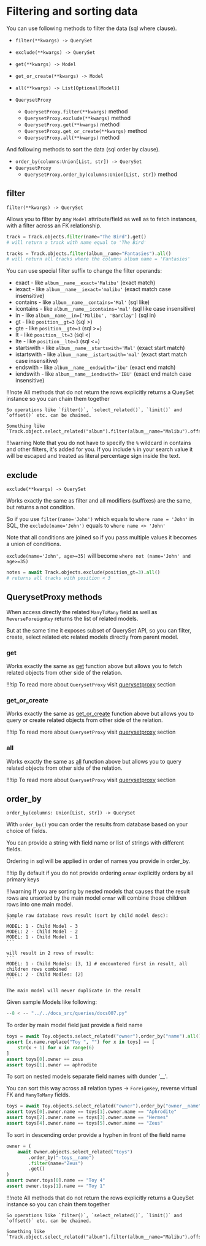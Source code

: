 # Filtering and sorting data

You can use following methods to filter the data (sql where clause).

* `filter(**kwargs) -> QuerySet`
* `exclude(**kwargs) -> QuerySet`
* `get(**kwargs) -> Model`
* `get_or_create(**kwargs) -> Model`
* `all(**kwargs) -> List[Optional[Model]]`


* `QuerysetProxy`
    * `QuerysetProxy.filter(**kwargs)` method
    * `QuerysetProxy.exclude(**kwargs)` method
    * `QuerysetProxy.get(**kwargs)` method
    * `QuerysetProxy.get_or_create(**kwargs)` method
    * `QuerysetProxy.all(**kwargs)` method

And following methods to sort the data (sql order by clause).

* `order_by(columns:Union[List, str]) -> QuerySet`
* `QuerysetProxy`
    * `QuerysetProxy.order_by(columns:Union[List, str])` method

## filter

`filter(**kwargs) -> QuerySet`

Allows you to filter by any `Model` attribute/field as well as to fetch instances, with
a filter across an FK relationship.

```python
track = Track.objects.filter(name="The Bird").get()
# will return a track with name equal to 'The Bird'

tracks = Track.objects.filter(album__name="Fantasies").all()
# will return all tracks where the columns album name = 'Fantasies'
```

You can use special filter suffix to change the filter operands:

* exact - like `album__name__exact='Malibu'` (exact match)
* iexact - like `album__name__iexact='malibu'` (exact match case insensitive)
* contains - like `album__name__contains='Mal'` (sql like)
* icontains - like `album__name__icontains='mal'` (sql like case insensitive)
* in - like `album__name__in=['Malibu', 'Barclay']` (sql in)
* gt - like `position__gt=3` (sql >)
* gte - like `position__gte=3` (sql >=)
* lt - like `position__lt=3` (sql <)
* lte - like `position__lte=3` (sql <=)
* startswith - like `album__name__startswith='Mal'` (exact start match)
* istartswith - like `album__name__istartswith='mal'` (exact start match case
  insensitive)
* endswith - like `album__name__endswith='ibu'` (exact end match)
* iendswith - like `album__name__iendswith='IBU'` (exact end match case insensitive)

!!!note 
    All methods that do not return the rows explicitly returns a QueySet instance so
    you can chain them together

    So operations like `filter()`, `select_related()`, `limit()` and `offset()` etc. can be chained.
    
    Something like `Track.object.select_related("album").filter(album__name="Malibu").offset(1).limit(1).all()`

!!!warning 
    Note that you do not have to specify the `%` wildcard in contains and other
    filters, it's added for you. If you include `%` in your search value it will be escaped
    and treated as literal percentage sign inside the text.

## exclude

`exclude(**kwargs) -> QuerySet`

Works exactly the same as filter and all modifiers (suffixes) are the same, but returns
a not condition.

So if you use `filter(name='John')` which equals to `where name = 'John'` in SQL,
the `exclude(name='John')` equals to `where name <> 'John'`

Note that all conditions are joined so if you pass multiple values it becomes a union of
conditions.

`exclude(name='John', age>=35)` will become `where not (name='John' and age>=35)`

```python
notes = await Track.objects.exclude(position_gt=3).all()
# returns all tracks with position < 3
```

## QuerysetProxy methods

When access directly the related `ManyToMany` field as well as `ReverseForeignKey`
returns the list of related models.

But at the same time it exposes subset of QuerySet API, so you can filter, create,
select related etc related models directly from parent model.

### get

Works exactly the same as [get](./#get) function above but allows you to fetch related
objects from other side of the relation.

!!!tip 
    To read more about `QuerysetProxy` visit [querysetproxy][querysetproxy] section

### get_or_create

Works exactly the same as [get_or_create](./#get_or_create) function above but allows
you to query or create related objects from other side of the relation.

!!!tip 
    To read more about `QuerysetProxy` visit [querysetproxy][querysetproxy] section

### all

Works exactly the same as [all](./#all) function above but allows you to query related
objects from other side of the relation.

!!!tip 
    To read more about `QuerysetProxy` visit [querysetproxy][querysetproxy] section



## order_by

`order_by(columns: Union[List, str]) -> QuerySet`

With `order_by()` you can order the results from database based on your choice of
fields.

You can provide a string with field name or list of strings with different fields.

Ordering in sql will be applied in order of names you provide in order_by.

!!!tip 
    By default if you do not provide ordering `ormar` explicitly orders by all
    primary keys

!!!warning 
    If you are sorting by nested models that causes that the result rows are
    unsorted by the main model
    `ormar` will combine those children rows into one main model.

    Sample raw database rows result (sort by child model desc):
    ```
    MODEL: 1 - Child Model - 3
    MODEL: 2 - Child Model - 2
    MODEL: 1 - Child Model - 1
    ```
    
    will result in 2 rows of result:
    ```
    MODEL: 1 - Child Models: [3, 1] # encountered first in result, all children rows combined
    MODEL: 2 - Child Modles: [2]
    ```
    
    The main model will never duplicate in the result

Given sample Models like following:

```python
--8 < -- "../../docs_src/queries/docs007.py"
```

To order by main model field just provide a field name

```python
toys = await Toy.objects.select_related("owner").order_by("name").all()
assert [x.name.replace("Toy ", "") for x in toys] == [
    str(x + 1) for x in range(6)
]
assert toys[0].owner == zeus
assert toys[1].owner == aphrodite
```

To sort on nested models separate field names with dunder '__'.

You can sort this way across all relation types -> `ForeignKey`, reverse virtual FK
and `ManyToMany` fields.

```python
toys = await Toy.objects.select_related("owner").order_by("owner__name").all()
assert toys[0].owner.name == toys[1].owner.name == "Aphrodite"
assert toys[2].owner.name == toys[3].owner.name == "Hermes"
assert toys[4].owner.name == toys[5].owner.name == "Zeus"
```

To sort in descending order provide a hyphen in front of the field name

```python
owner = (
    await Owner.objects.select_related("toys")
        .order_by("-toys__name")
        .filter(name="Zeus")
        .get()
)
assert owner.toys[0].name == "Toy 4"
assert owner.toys[1].name == "Toy 1"
```

!!!note 
    All methods that do not return the rows explicitly returns a QueySet instance so
    you can chain them together

    So operations like `filter()`, `select_related()`, `limit()` and `offset()` etc. can be chained.
    
    Something like `Track.object.select_related("album").filter(album__name="Malibu").offset(1).limit(1).all()`

[querysetproxy]: ../relations/queryset-proxy.md